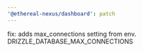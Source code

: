 ```yaml
---
'@ethereal-nexus/dashboard': patch
---
```


fix: adds max_connections setting from env. DRIZZLE_DATABASE_MAX_CONNECTIONS
